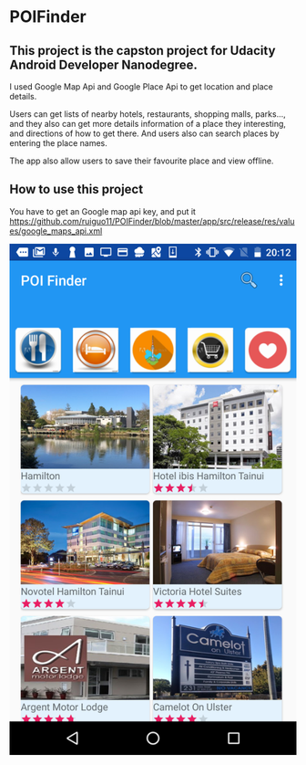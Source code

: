 # POIFinder

## This project is the capston project for Udacity Android Developer Nanodegree. 
I used Google Map Api and Google Place Api to get location and place details. 

Users can get lists of nearby hotels, restaurants, shopping malls, parks..., and they also can get more details information of a place they interesting, and directions of how to get there. And users also can search places by entering the place names. 

The app also allow users to save their favourite place and view offline. 

## How to use this project
You have to get an Google map api key, and put it https://github.com/ruiguo11/POIFinder/blob/master/app/src/release/res/values/google_maps_api.xml

<img src=https://github.com/ruiguo11/POIFinder/blob/master/Screenshot_20170112-201238-1.png>
